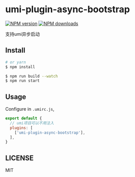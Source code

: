 # umi-plugin-async-bootstrap

[![NPM version](https://img.shields.io/npm/v/umi-plugin-async-bootstrap.svg?style=flat)](https://npmjs.org/package/umi-plugin-async-bootstrap)
[![NPM downloads](http://img.shields.io/npm/dm/umi-plugin-async-bootstrap.svg?style=flat)](https://npmjs.org/package/umi-plugin-async-bootstrap)

支持umi异步启动

## Install

```bash
# or yarn
$ npm install
```

```bash
$ npm run build --watch
$ npm run start
```

## Usage

Configure in `.umirc.js`,

```js
export default {
  // umi项目可以不用注入
  plugins: [
    ['umi-plugin-async-bootstrap'],
  ],
}
```

## LICENSE

MIT
